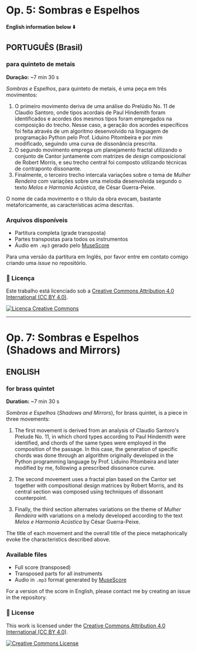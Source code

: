 # Op. 5: Sombras e Espelhos

**English information below ⬇️**

## PORTUGUÊS (Brasil)

### para quinteto de metais  
**Duração:** ~7 min 30 s

*Sombras e Espelhos*, para quinteto de metais, é uma peça em três movimentos:

1. O primeiro movimento deriva de uma análise do Prelúdio No. 11 de Claudio Santoro, onde tipos acordais de Paul Hindemith foram identificados e acordes dos mesmos tipos foram empregados na composição do trecho. Nesse caso, a geração dos acordes específicos foi feita através de um algoritmo desenvolvido na linguagem de programação Python pelo Prof. Liduino Pitombeira e por mim modificado, seguindo uma curva de dissonância prescrita.
2. O segundo movimento emprega um planejamento fractal utilizando o conjunto de Cantor juntamente com matrizes de *design* composicional de Robert Morris, e seu trecho central foi composto utilizando técnicas de contraponto dissonante.
3. Finalmente, o terceiro trecho intercala variações sobre o tema de *Mulher Rendeira* com variações sobre uma melodia desenvolvida segundo o texto *Melos e Harmonia Acústica*, de César Guerra-Peixe.

O nome de cada movimento e o título da obra evocam, bastante metaforicamente, as características acima descritas.

### Arquivos disponíveis
* Partitura completa (grade transposta)
* Partes transpostas para todos os instrumentos
* Áudio em `.mp3` gerado pelo [MuseScore](https://musescore.org/)

Para uma versão da partitura em Inglês, por favor entre em contato comigo criando uma *issue* no repositório.

### 📄 Licença

Este trabalho está licenciado sob a [Creative Commons Attribution 4.0 International (CC BY 4.0)](https://creativecommons.org/licenses/by/4.0/deed.pt_BR).

[![Licença Creative Commons](https://licensebuttons.net/l/by/4.0/88x31.png)](https://creativecommons.org/licenses/by/4.0/)

---

# Op. 7: Sombras e Espelhos (Shadows and Mirrors)

## ENGLISH

### for brass quintet  
**Duration:** ~7 min 30 s

*Sombras e Espelhos* (*Shadows and Mirrors*), for brass quintet, is a piece in three movements:

1. The first movement is derived from an analysis of Claudio Santoro's Prelude No. 11, in which chord types according to Paul Hindemith were identified, and chords of the same types were employed in the composition of the passage. In this case, the generation of specific chords was done through an algorithm originally developed in the Python programming language by Prof. Liduino Pitombeira and later modified by me, following a prescribed dissonance curve.

2. The second movement uses a fractal plan based on the Cantor set together with compositional design matrices by Robert Morris, and its central section was composed using techniques of dissonant counterpoint.

3. Finally, the third section alternates variations on the theme of *Mulher Rendeira* with variations on a melody developed according to the text *Melos e Harmonia Acústica* by César Guerra-Peixe.

The title of each movement and the overall title of the piece metaphorically evoke the characteristics described above.

### Available files
* Full score (transposed)
* Transposed parts for all instruments
* Audio in `.mp3` format generated by [MuseScore](https://musescore.org/)

For a version of the score in English, please contact me by creating an issue in the repository.

### 📄 License

This work is licensed under the [Creative Commons Attribution 4.0 International (CC BY 4.0)](https://creativecommons.org/licenses/by/4.0/).

[![Creative Commons License](https://licensebuttons.net/l/by/4.0/88x31.png)](https://creativecommons.org/licenses/by/4.0/)
